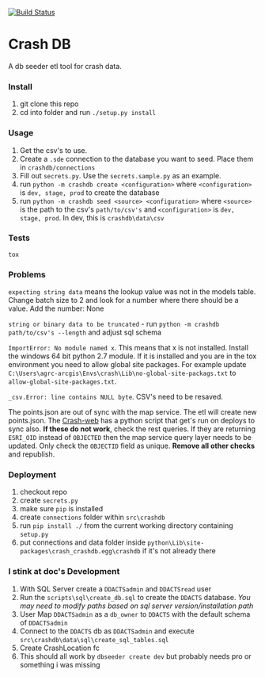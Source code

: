 [![Build Status](https://travis-ci.org/agrc/Crash-db.svg?branch=master)](https://travis-ci.org/agrc/Crash-db)

Crash DB
========

A db seeder etl tool for crash data.

### Install
1. git clone this repo
1. cd into folder and run `./setup.py install`

### Usage
1. Get the csv's to use.
1. Create a `.sde` connection to the database you want to seed. Place them in `crashdb/connections`
1. Fill out `secrets.py`. Use the `secrets.sample.py` as an example.
1. run `python -m crashdb create <configuration>` where `<configuration>` is `dev, stage, prod` to create the database
1. run `python -m crashdb seed <source> <configuration>` where `<source>` is the path to the csv's `path/to/csv's` and `<configuration>` is `dev, stage, prod`. In dev, this is `crashdb\data\csv`

### Tests
`tox`

### Problems
`expecting string data` means the lookup value was not in the models table. Change batch size to 2 and look for a number where there should be a value. Add the number: None

`string or binary data to be truncated` - run `python -m crashdb path/to/csv's --length` and adjust sql schema

`ImportError: No module named x`. This means that x is not installed. Install the windows 64 bit python 2.7 module. If it is installed and you are in the tox environment you need to allow global site packages. For example update `C:\Users\agrc-arcgis\Envs\crash\Lib\no-global-site-packags.txt` to `allow-global-site-packages.txt`.

`_csv.Error: line contains NULL byte`. CSV's need to be resaved.

The points.json are out of sync with the map service. The etl will create new points.json. The [Crash-web](https://github.com/agrc/Crash-web) has a python script that get's run on deploys to sync also. **If these do not work**, check the rest queries. If they are returning `ESRI_OID` instead of `OBJECTED` then the map service query layer needs to be updated. Only check the `OBJECTID` field as unique. **Remove all other checks** and republish.

### Deployment
1. checkout repo
1. create `secrets.py`
1. make sure `pip` is installed
1. create `connections` folder within `src\crashdb`
1. run `pip install ./` from the current working directory containing `setup.py`
1. put connections and data folder inside `python\Lib\site-packages\crash_crashdb.egg\crashdb` if it's not already there

### I stink at doc's Development

1. With SQL Server create a `DDACTSadmin` and `DDACTSread` user
1. Run the `scripts\sql\create_db.sql` to create the `DDACTS` database. _You may need to modify paths based on sql server version/installation path_
1. User Map `DDACTSadmin` as a `db_owner` to `DDACTS` with the default schema of `DDACTSadmin`
1. Connect to the `DDACTS` db as `DDACTSadmin` and execute `src\crashdb\data\sql\create_sql_tables.sql`
1. Create CrashLocation fc
2. This should all work by `dbseeder create dev` but probably needs pro or something i was missing
